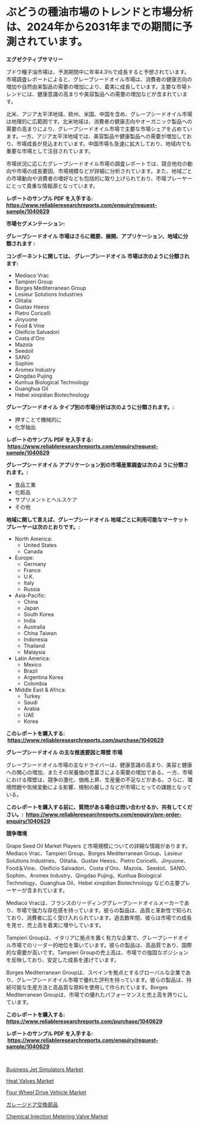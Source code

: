 <p><h1>ぶどうの種油市場のトレンドと市場分析は、2024年から2031年までの期間に予測されています。</h1></p><p><strong>エグゼクティブサマリー</strong></p>
<p><p>ブドウ種子油市場は、予測期間中に年率4.3％で成長すると予想されています。市場調査レポートによると、グレープシードオイル市場は、消費者の健康志向の増加や自然由来製品の需要の増加により、着実に成長しています。主要な市場トレンドには、健康意識の高まりや美容製品への需要の増加などが含まれています。</p><p>北米、アジア太平洋地域、欧州、米国、中国を含め、グレープシードオイル市場は地理的に広範囲です。北米地域は、消費者の健康志向やオーガニック製品への需要の高まりにより、グレープシードオイル市場で主要な市場シェアを占めています。一方、アジア太平洋地域では、美容製品や健康製品への需要が増加しており、市場成長が見込まれています。中国市場も急速に拡大しており、地域内でも重要な市場として注目されています。</p><p>市場状況に応じたグレープシードオイル市場の調査レポートでは、競合他社の動向や市場の成長要因、市場規模などが詳細に分析されています。また、地域ごとの市場動向や消費者の嗜好なども包括的に取り上げられており、市場プレーヤーにとって貴重な情報源となっています。</p></p>
<p><strong>レポートのサンプル PDF を入手する: <a href="https://www.reliableresearchreports.com/enquiry/request-sample/1040629">https://www.reliableresearchreports.com/enquiry/request-sample/1040629</a></strong></p>
<p><strong>市場セグメンテーション:</strong></p>
<p><strong> グレープシードオイル 市場はさらに概要、展開、アプリケーション、地域に分類されます :</strong></p>
<p><strong>コンポーネントに関しては、 グレープシードオイル 市場は次のように分類されます: &nbsp;</strong></p>
<p><ul><li>Mediaco Vrac</li><li>Tampieri Group</li><li>Borges Mediterranean Group</li><li>Lesieur Solutions Industries</li><li>Olitalia</li><li>Gustav Heess</li><li>Pietro Coricelli</li><li>Jinyuone</li><li>Food & Vine</li><li>Oleificio Salvadori</li><li>Costa d'Oro</li><li>Mazola</li><li>Seedoil</li><li>SANO</li><li>Sophim</li><li>Aromex Industry</li><li>Qingdao Pujing</li><li>Kunhua Biological Technology</li><li>Guanghua Oil</li><li>Hebei xinqidian Biotechnology</li></ul></p>
<p><strong> グレープシードオイル タイプ別の市場分析は次のように分類されます。:</strong></p>
<p><ul><li>押すことで機械的に</li><li>化学抽出</li></ul></p>
<p><strong>レポートのサンプル PDF を入手する: &nbsp;<a href="https://www.reliableresearchreports.com/enquiry/request-sample/1040629">https://www.reliableresearchreports.com/enquiry/request-sample/1040629</a></strong></p>
<p><strong> グレープシードオイル アプリケーション別の市場産業調査は次のように分類されます。:</strong></p>
<p><ul><li>食品工業</li><li>化粧品</li><li>サプリメントとヘルスケア</li><li>その他</li></ul></p>
<p><strong>地域に関して言えば、グレープシードオイル 地域ごとに利用可能なマーケットプレーヤーは次のとおりです。:</strong></p>
<p><ul>
    <li>
        North America:
        <ul>
            <li>United States</li>
            <li>Canada</li>
        </ul>
    </li>
    <li>
        Europe:
        <ul>
            <li>Germany</li>
            <li>France</li>
            <li>U.K.</li>
            <li>Italy</li>
            <li>Russia</li>
        </ul>
    </li>
    <li>
        Asia-Pacific:
        <ul>
            <li>China</li>
            <li>Japan</li>
            <li>South Korea</li>
            <li>India</li>
            <li>Australia</li>
            <li>China Taiwan</li>
            <li>Indonesia</li>
            <li>Thailand</li>
            <li>Malaysia</li>
        </ul>
    </li>
    <li>
        Latin America:
        <ul>
            <li>Mexico</li>
            <li>Brazil</li>
            <li>Argentina Korea</li>
            <li>Colombia</li>
        </ul>
    </li>
    <li>
        Middle East & Africa:
        <ul>
            <li>Turkey</li>
            <li>Saudi</li>
            <li>Arabia</li>
            <li>UAE</li>
            <li>Korea</li>
        </ul>
    </li>
    </ul></p>
<p><strong>このレポートを購入する: &nbsp;<a href="https://www.reliableresearchreports.com/purchase/1040629">https://www.reliableresearchreports.com/purchase/1040629</a></strong></p>
<p><strong>グレープシードオイル の主な推進要因と障壁 市場</strong></p>
<p><p>グレープシードオイル市場の主なドライバーは、健康意識の高まり、美容と健康への関心の増加、またその栄養価の豊富さによる需要の増加である。一方、市場における障壁は、競争の激化、価格上昇、生産量の不足などがある。さらに、環境問題や気候変動による影響、規制の厳しさなどが市場にとっての課題となっている。</p></p>
<p><strong>このレポートを購入する前に、質問がある場合は問い合わせるか、共有してください。:&nbsp; <a href="https://www.reliableresearchreports.com/enquiry/pre-order-enquiry/1040629">https://www.reliableresearchreports.com/enquiry/pre-order-enquiry/1040629</a></strong></p>
<p><strong>競争環境</strong></p>
<p><p>Grape Seed Oil Market Players と市場規模についての詳細な情報があります。 Mediaco Vrac、Tampieri Group、Borges Mediterranean Group、Lesieur Solutions Industries、Olitalia、Gustav Heess、Pietro Coricelli、Jinyuone、Food＆Vine、Oleificio Salvadori、Costa d'Oro、Mazola、Seedoil、SANO、Sophim、Aromex Industry、Qingdao Pujing、Kunhua Biological Technology、Guanghua Oil、Hebei xinqidian Biotechnology などの主要プレーヤーが含まれています。</p><p>Mediaco Vracは、フランスのリーディンググレープシードオイルメーカーであり、市場で強力な存在感を持っています。彼らの製品は、品質と革新性で知られており、消費者に広く受け入れられています。過去数年間、彼らは市場での成長を見せ、売上高を着実に増やしています。</p><p>Tampieri Groupは、イタリアに拠点を置く有力な企業で、グレープシードオイル市場でのリーダー的地位を築いています。彼らの製品は、高品質であり、国際的な需要が高いです。Tampieri Groupの売上高は、市場での強固なポジションを反映しており、安定した成長を遂げています。</p><p>Borges Mediterranean Groupは、スペインを拠点とするグローバルな企業であり、グレープシードオイル市場で優れた評判を持っています。彼らの製品は、持続可能な生産方法と高品質な原料を使用して作られています。Borges Mediterranean Groupは、市場での優れたパフォーマンスと売上高を誇りにしています。</p></p>
<p><strong>このレポートを購入する: &nbsp; <a href="https://www.reliableresearchreports.com/purchase/1040629">https://www.reliableresearchreports.com/purchase/1040629</a></strong></p>
<p><strong>レポートのサンプル PDF を入手する: &nbsp;<a href="https://www.reliableresearchreports.com/enquiry/request-sample/1040629">https://www.reliableresearchreports.com/enquiry/request-sample/1040629</a></strong><strong></strong></p>
<p>&nbsp;</p>
<p><p><a href="https://thundering-castanet-c65.notion.site/Business-Jet-Simulators-Market-Size-Market-Trends-and-Growth-Outlook-forecasted-for-period-from-20-925505deecaf4d98b4b46143ecb26568">Business Jet Simulators Market</a></p><p><a href="https://issuu.com/reportprime-2/docs/heat-valves-market-size-2030.pptx">Heat Valves Market</a></p><p><a href="https://github.com/lbird53714/Market-Research-Report-List-3/blob/main/four-wheel-drive-vehicle-market.md">Four Wheel Drive Vehicle Market</a></p><p><a href="https://github.com/sghwr779811674/Market-Research-Report-List-1/blob/main/1286784188466.md">ガレージドア交換部品</a></p><p><a href="https://issuu.com/reportprime-2/docs/chemical-injection-metering-valve-market-size-2030">Chemical Injection Metering Valve Market</a></p></p>